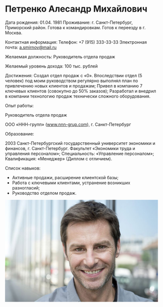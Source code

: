# Петренко Алесандр Михайлович

Дата рождения: 01.04. 1981
Проживание: г. Санкт-Петербург, Приморский район.  Готова к командировкам.
Готов к переезду в г. Москва.

Контактная информация:
Телефон: +7 (915) 333-33-33
Электронная почта: a.smirnov@mail.ru

Желаемая должность: Руководитель отдела продаж

Желаемый уровень дохода: 100 тыс. рублей

Достижения:
    Создал отдел продаж с «0». Впоследствии отдел (5 человек) под моим руководством регулярно выполнял план по привлечению новых клиентов и продажам;
    Привел в компанию 7 ключевых клиентов (совокупно до 50% заказов);
    Разработал и внедрил в компании технологию продаж технически сложного оборудования.

Опыт работы:

 Руководитель отдела продаж

ООО «ННН-групп» (www.nnn-grup.com), г. Санкт-Петербург

Образование:

2003  Санкт-Петербургский государственный университет экономики и финансов, г. Санкт-Петербург. Факультет «Экономики труда и управления персоналом»; Специальность: «Управление персоналом»; Квалификация: «Менеджер» (Диплом с отличием).


Список навыков:
* Активные продажи, расширение клиентской базы;
* Работа с ключевыми клиентами, устранение возникших разногласий;
* Руководство отделом продаж.



!["Foto"](img/foto.jpg "Foto")